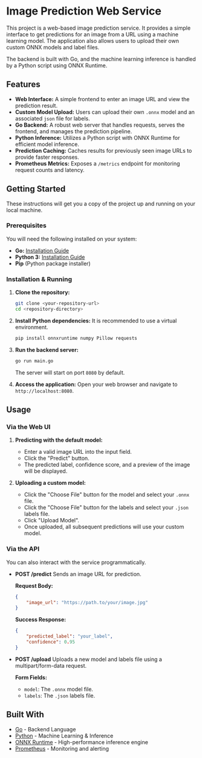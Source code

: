 # Image Prediction Web Service

This project is a web-based image prediction service. It provides a simple interface to get predictions for an image from a URL using a machine learning model. The application also allows users to upload their own custom ONNX models and label files.

The backend is built with Go, and the machine learning inference is handled by a Python script using ONNX Runtime.

## Features

- **Web Interface:** A simple frontend to enter an image URL and view the prediction result.
- **Custom Model Upload:** Users can upload their own `.onnx` model and an associated `json` file for labels.
- **Go Backend:** A robust web server that handles requests, serves the frontend, and manages the prediction pipeline.
- **Python Inference:** Utilizes a Python script with ONNX Runtime for efficient model inference.
- **Prediction Caching:** Caches results for previously seen image URLs to provide faster responses.
- **Prometheus Metrics:** Exposes a `/metrics` endpoint for monitoring request counts and latency.

## Getting Started

These instructions will get you a copy of the project up and running on your local machine.

### Prerequisites

You will need the following installed on your system:

- **Go:** [Installation Guide](https://golang.org/doc/install)
- **Python 3:** [Installation Guide](https://www.python.org/downloads/)
- **Pip** (Python package installer)

### Installation & Running

1.  **Clone the repository:**
    ```bash
    git clone <your-repository-url>
    cd <repository-directory>
    ```

2.  **Install Python dependencies:**
    It is recommended to use a virtual environment.
    ```bash
    pip install onnxruntime numpy Pillow requests
    ```

3.  **Run the backend server:**
    ```bash
    go run main.go
    ```
    The server will start on port `8080` by default.

4.  **Access the application:**
    Open your web browser and navigate to `http://localhost:8080`.

## Usage

### Via the Web UI

1.  **Predicting with the default model:**
    -   Enter a valid image URL into the input field.
    -   Click the "Predict" button.
    -   The predicted label, confidence score, and a preview of the image will be displayed.

2.  **Uploading a custom model:**
    -   Click the "Choose File" button for the model and select your `.onnx` file.
    -   Click the "Choose File" button for the labels and select your `.json` labels file.
    -   Click "Upload Model".
    -   Once uploaded, all subsequent predictions will use your custom model.

### Via the API

You can also interact with the service programmatically.

-   **POST /predict**
    Sends an image URL for prediction.

    **Request Body:**
    ```json
    {
        "image_url": "https://path.to/your/image.jpg"
    }
    ```

    **Success Response:**
    ```json
    {
        "predicted_label": "your_label",
        "confidence": 0.95
    }
    ```

-   **POST /upload**
    Uploads a new model and labels file using a multipart/form-data request.

    **Form Fields:**
    -   `model`: The `.onnx` model file.
    -   `labels`: The `.json` labels file.

## Built With

- [Go](https://golang.org/) - Backend Language
- [Python](https://www.python.org/) - Machine Learning & Inference
- [ONNX Runtime](https://onnxruntime.ai/) - High-performance inference engine
- [Prometheus](https://prometheus.io/) - Monitoring and alerting